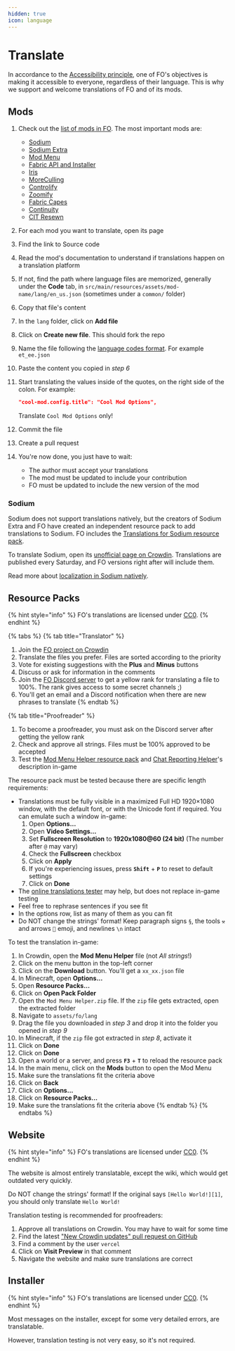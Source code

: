 ```yaml
---
hidden: true
icon: language
---
```


# Translate

In accordance to the [Accessibility principle](../#accessibility), one of FO's objectives is making it accessible to everyone, regardless of their language. This is why we support and welcome translations of FO and of its mods.

## Mods

1. Check out the [list of mods in FO](../../info/mods/). The most important mods are:
   * [Sodium](translate.md#sodium)
   * [Sodium Extra](https://crowdin.com/project/sodium-extra)
   * [Mod Menu](https://crowdin.com/project/mod-menu)
   * [Fabric API and Installer](https://crowdin.com/project/fabricmc)
   * [Iris](https://github.com/IrisShaders/Iris/blob/multiloader-new/common/src/main/resources/assets/iris/lang/en_us.json)
   * [MoreCulling](https://github.com/fxmorin/MoreCulling/blob/master/common/src/main/resources/assets/moreculling/lang/en_us.json)
   * [Controlify](https://github.com/isXander/Controlify/blob/1.20.x/dev/src/main/resources/assets/controlify/lang/en_us.json)
   * [Zoomify](https://github.com/isXander/Zoomify/blob/multiversion/dev/src/main/resources/assets/zoomify/lang/en_us.json)
   * [Fabric Capes](https://github.com/CaelTheColher/Capes/blob/architectury/common/src/main/resources/assets/capes/lang/en_us.json)
   * [Continuity](https://github.com/PepperCode1/Continuity/blob/1.19.3/dev/src/main/resources/assets/continuity/lang/en_us.json)
   * [CIT Resewn](https://github.com/SHsuperCM/CITResewn/blob/main/src/main/resources/assets/citresewn/lang/en_us.json)
2. For each mod you want to translate, open its page
3. Find the link to Source code
4. Read the mod's documentation to understand if translations happen on a translation platform
5. If not, find the path where language files are memorized, generally under the **Code** tab, in `src/main/resources/assets/mod-name/lang/en_us.json` (sometimes under a `common/` folder)
6. Copy that file's content
7. In the `lang` folder, click on **Add file**
8. Click on **Create new file**. This should fork the repo
9. Name the file following the [language codes format](https://minecraft.wiki/w/Language#Languages). For example `et_ee.json`
10. Paste the content you copied in _step 6_
11. Start translating the values inside of the quotes, on the right side of the colon. For example:

    ```json
    "cool-mod.config.title": "Cool Mod Options",
    ```

    Translate `Cool Mod Options` only!
12. Commit the file
13. Create a pull request
14. You're now done, you just have to wait:
    * The author must accept your translations
    * The mod must be updated to include your contribution
    * FO must be updated to include the new version of the mod

### Sodium

Sodium does not support translations natively, but the creators of Sodium Extra and FO have created an independent resource pack to add translations to Sodium. FO includes the [Translations for Sodium resource pack](../../info/resource-packs/#translations-for-sodium).

To translate Sodium, open its [unofficial page on Crowdin](https://crowdin.com/project/sodium-fabric). Translations are published every Saturday, and FO versions right after will include them.

Read more about [localization in Sodium natively](https://github.com/CaffeineMC/sodium-fabric/issues/2304).

## Resource Packs

{% hint style="info" %}
FO's translations are licensed under [CC0](https://choosealicense.com/licenses/cc0-1.0).
{% endhint %}

{% tabs %}
{% tab title="Translator" %}
1. Join the [FO project on Crowdin](https://download.fo/crowdin)
2. Translate the files you prefer. Files are sorted according to the priority
3. Vote for existing suggestions with the **Plus** and **Minus** buttons
4. Discuss or ask for information in the comments
5. Join the [FO Discord server](https://download.fo/discord) to get a yellow rank for translating a file to 100%. The rank gives access to some secret channels ;)
6. You'll get an email and a Discord notification when there are new phrases to translate
{% endtab %}

{% tab title="Proofreader" %}
1. To become a proofreader, you must ask on the Discord server after getting the yellow rank
2. Check and approve all strings. Files must be 100% approved to be accepted
3. Test the [Mod Menu Helper resource pack](../../info/resource-packs/#mod-menu-helper) and [Chat Reporting Helper](../../info/resource-packs/#chat-reporting-helper)'s description in-game

The resource pack must be tested because there are specific length requirements:

* Translations must be fully visible in a maximized Full HD 1920×1080 window, with the default font, or with the Unicode font if required. You can emulate such a window in-game:
  1. Open **Options...**
  2. Open **Video Settings...**
  3. Set **Fullscreen Resolution** to **1920x1080@60 (24 bit)** (The number after `@` may vary)
  4. Check the **Fullscreen** checkbox
  5. Click on **Apply**
  6. If you're experiencing issues, press **`Shift`** + **`P`** to reset to default settings
  7. Click on **Done**
* The [online translations tester](https://download.fo/size-checker) may help, but does not replace in-game testing
* Feel free to rephrase sentences if you see fit
* In the options row, list as many of them as you can fit
* Do NOT change the strings' format! Keep paragraph signs `§`, the tools `⚒️` and arrows `🔀` emoji, and newlines `\n` intact

To test the translation in-game:

1. In Crowdin, open the **Mod Menu Helper** file (not _All strings_!)
2. Click on the menu button in the top-left corner
3. Click on the **Download** button. You'll get a `xx_xx.json` file
4. In Minecraft, open **Options...**
5. Open **Resource Packs...**
6. Click on **Open Pack Folder**
7. Open the `Mod Menu Helper.zip` file. If the `zip` file gets extracted, open the extracted folder
8. Navigate to `assets/fo/lang`
9. Drag the file you downloaded in _step 3_ and drop it into the folder you opened in _step 9_
10. In Minecraft, if the `zip` file got extracted in _step 8_, activate it
11. Click on **Done**
12. Click on **Done**
13. Open a world or a server, and press **`F3`** + **`T`** to reload the resource pack
14. In the main menu, click on the **Mods** button to open the Mod Menu
15. Make sure the translations fit the criteria above
16. Click on **Back**
17. Click on **Options...**
18. Click on **Resource Packs...**
19. Make sure the translations fit the criteria above
{% endtab %}
{% endtabs %}

## Website

{% hint style="info" %}
FO's translations are licensed under [CC0](https://choosealicense.com/licenses/cc0-1.0).
{% endhint %}

The website is almost entirely translatable, except the wiki, which would get outdated very quickly.

Do NOT change the strings' format! If the original says `[Hello World!][1]`, you should only translate `Hello World!`

Translation testing is recommended for proofreaders:

1. Approve all translations on Crowdin. You may have to wait for some time
2. Find the latest ["New Crowdin updates" pull request on GitHub](https://github.com/Fabulously-Optimized/website/pulls?q=is:pr+is:open+New+Crowdin+updates)
3. Find a comment by the user `vercel`
4. Click on **Visit Preview** in that comment
5. Navigate the website and make sure translations are correct

## Installer

{% hint style="info" %}
FO's translations are licensed under [CC0](https://choosealicense.com/licenses/cc0-1.0).
{% endhint %}

Most messages on the installer, except for some very detailed errors, are translatable.

However, translation testing is not very easy, so it's not required.
